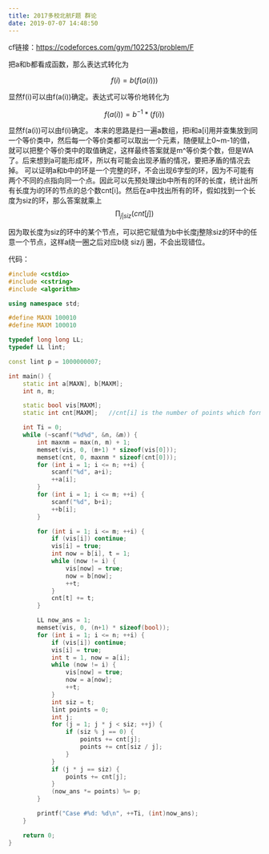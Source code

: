 ```yaml
---
title: 2017多校北航F题 群论
date: 2019-07-07 14:48:50
---
```


cf链接：<https://codeforces.com/gym/102253/problem/F>

把a和b都看成函数，那么表达式转化为

$$f(i) = b(f(a(i)))$$

显然f(i)可以由f(a(i))确定。表达式可以等价地转化为

$$f(a(i)) = b^{-1} * (f(i))$$

显然f(a(i))可以由f(i)确定。
本来的思路是扫一遍a数组，把i和a[i]用并查集放到同一个等价类中，然后每一个等价类都可以取出一个元素，随便赋上0~m-1的值，就可以把整个等价类中的取值确定，这样最终答案就是m^等价类个数，但是WA了。后来想到a可能形成环，所以有可能会出现矛盾的情况，要把矛盾的情况去掉。
可以证明a和b中的环是一个完整的环，不会出现6字型的环，因为不可能有两个不同的点指向同一个点。因此可以先预处理出b中所有的环的长度，统计出所有长度为i的环的节点的总个数cnt[i]。然后在a中找出所有的环，假如找到一个长度为siz的环，那么答案就乘上
$$\prod_{j | siz}(cnt[j])$$

因为取长度为siz的环中的某个节点，可以把它赋值为b中长度j整除siz的环中的任意一个节点，这样a绕一圈之后对应b绕 siz/j 圈，不会出现错位。

代码：
```cpp
#include <cstdio>
#include <cstring>
#include <algorithm>

using namespace std;

#define MAXN 100010
#define MAXM 100010

typedef long long LL;
typedef LL lint;

const lint p = 1000000007;

int main() {
	static int a[MAXN], b[MAXM];
	int n, m;

	static bool vis[MAXM];
	static int cnt[MAXM];	//cnt[i] is the number of points which forms a circle in b whose length is i

	int Ti = 0;
	while (~scanf("%d%d", &n, &m)) {
		int maxnm = max(n, m) + 1;
		memset(vis, 0, (m+1) * sizeof(vis[0]));
		memset(cnt, 0, maxnm * sizeof(cnt[0]));
		for (int i = 1; i <= n; ++i) {
			scanf("%d", a+i);
			++a[i];
		}
		for (int i = 1; i <= m; ++i) {
			scanf("%d", b+i);
			++b[i];
		}

		for (int i = 1; i <= m; ++i) {
			if (vis[i]) continue;
			vis[i] = true;
			int now = b[i], t = 1;
			while (now != i) {
				vis[now] = true;
				now = b[now];
				++t;
			}
			cnt[t] += t;
		}

		LL now_ans = 1;
		memset(vis, 0, (n+1) * sizeof(bool));
		for (int i = 1; i <= n; ++i) {
			if (vis[i]) continue;
			vis[i] = true;
			int t = 1, now = a[i];
			while (now != i) {
				vis[now] = true;
				now = a[now];
				++t;
			}
			int siz = t;
			lint points = 0;
			int j;
			for (j = 1; j * j < siz; ++j) {
				if (siz % j == 0) {
					points += cnt[j];
					points += cnt[siz / j];
				}
			}
			if (j * j == siz) {
				points += cnt[j];
			}
			(now_ans *= points) %= p;
		}

		printf("Case #%d: %d\n", ++Ti, (int)now_ans);
	}

	return 0;
}
```
